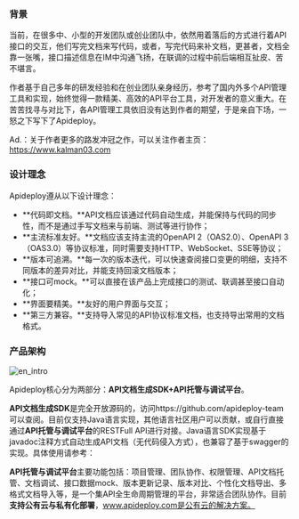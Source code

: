 ### 背景

当前，在很多中、小型的开发团队或创业团队中，依然用着落后的方式进行着API接口的交互，他们写完文档来写代码，或者，写完代码来补文档，更甚者，文档全靠一张嘴，接口描述信息在IM中沟通飞扬，在联调的过程中前后端相互扯皮、苦不堪言。

作者基于自己多年的研发经验和在创业团队亲身经历，参考了国内外多个API管理工具和实现，始终觉得一款精美、高效的API平台工具，对开发者的意义重大。在苦苦找寻与对比下，各API管理工具依旧没有达到作者的期望，于是亲自下场，一怒之下写下了Apideploy。

Ad.：关于作者更多的路发冲冠之作，可以关注作者主页：https://www.kalman03.com

### 设计理念

Apideploy遵从以下设计理念：

- **代码即文档。**API文档应该通过代码自动生成，并能保持与代码的同步性，而不是通过手写文档来与前端、测试等进行协作；
- **主流标准友好。**文档应该支持主流的OpenAPI 2（OAS2.0）、OpenAPI 3（OAS3.0）等协议标准，同时需要支持HTTP、WebSocket、SSE等协议；
- **版本可追溯。**每一次的版本迭代，可以快速查阅接口变更的明细，支持不同版本的差异对比，并能支持回滚文档版本；
- **接口可mock。**可以直接在该产品上完成接口的测试、联调甚至接口自动化；
- **界面要精美。**友好的用户界面与交互；
- **第三方兼容。**支持导入常见的API协议标准文档，也支持导出常用的文档格式。

### 产品架构

![en_intro](E:\project\kalman\apideploy\apideploy-docs\getting-started\en_intro.jpg)

Apideploy核心分为两部分：**API文档生成SDK+API托管与调试平台**。

**API文档生成SDK**是完全开放源码的，访问https://github.com/apideploy-team 可以查阅。目前仅支持Java语言实现，其他语言社区用户可以贡献，或自行直接通过**API托管与调试平台**的RESTFull API进行对接。Java语言SDK实现基于javadoc注释方式自动生成API文档（无代码侵入方式），也兼容了基于swagger的实现。具体使用请参考：

**API托管与调试平台**主要功能包括：项目管理、团队协作、权限管理、API文档托管、文档调试、接口数据mock、版本更新记录、版本对比、个性化文档导出、多格式文档导入等，是一个集API全生命周期管理的平台，非常适合团队协作。目前**支持公有云与私有化部署**，www.apideploy.com是公有云的解决方案。
